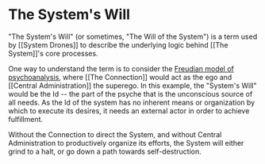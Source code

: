 # The System's Will
"The System's Will" (or sometimes, "The Will of the System") is a term used by [[System Drones]] to describe the underlying logic behind [[The System]]'s core processes.

One way to understand the term is to consider the [Freudian model of psychoanalysis](https://en.wikipedia.org/wiki/Id,_ego_and_superego), where [[The Connection]] would act as the ego and [[Central Administration]] the superego. In this example, the "System's Will" would be the Id -- the part of the psyche that is the unconscious source of all needs. As the Id of the system has no inherent means or organization by which to execute its desires, it needs an external actor in order to achieve fulfillment.

Without the Connection to direct the System, and without Central Administration to productively organize its efforts, the System will either grind to a halt, or go down a path towards self-destruction. 
